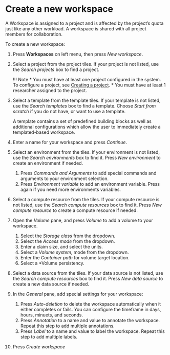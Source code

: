 # Create a new workspace
A Workspace is assigned to a project and is affected by the project’s quota just like any other workload. A workspace is shared with all project members for collaboration.

To create a new workspace:

1. Press **Workspaces** on left menu, then press *New workspace*.
2. Select a project from the project tiles. If your project is not listed, use the *Search projects* box to find a project.

    !!! Note
        * You must have at least one project configured in the system. To configure a project, see [Creating a project](../../../../admin/admin-ui-setup/project-setup.md#create-a-project).
        * You must have at least 1 researcher assigned to the project.

3. Select a template from the template tiles. If your template is not listed, use the *Search templates* box to find a template. Choose *Start from scratch* if you do not have, or want to use a template.

     A template contains a set of predefined building blocks as well as additional configurations which allow the user to immediately create a templated-based workspace.

4. Enter a name for your workspace and press *Continue*.
5. Select an environment from the tiles. If your environment is not listed, use the *Search environments* box to find it. Press *New environment* to create an environment if needed.
   1. Press *Commands and Arguments* to add special commands and arguments to your environment selection.
   2. Press *Environment variable* to add an environment variable. Press again if you need more environments variables.
6. Select a compute resource from the tiles. If your compute resource is not listed, use the *Search compute resources* box to find it. Press *New compute resource* to create a compute resource if needed.
7. Open the *Volume* pane, and press *Volume* to add a volume to your workspace.
   1. Select the *Storage class* from the dropdown.
   2. Select the *Access mode* from the dropdown.
   3. Enter a claim size, and select the units.
   4. Select a *Volume system*, mode from the dropdown.
   5. Enter the *Container path* for volume target location.
   6. Select a *Volume persistency.
8. Select a data source from the tiles. If your data source is not listed, use the *Search compute resources* box to find it. Press *New data source* to create a new data source if needed.
9. In the *General* pane, add special settings for your workspace:
   1. Press *Auto-deletion* to delete the workspace automatically when it either completes or fails. You can configure the timeframe in days, hours, minuets, and seconds.
   2. Press *Annotation* to a name and value to annotate the workspace. Repeat this step to add multiple annotations.
   3. Press *Label* to a name and value to label the workspace. Repeat this step to add multiple labels.
10. Press *Create workspace*
